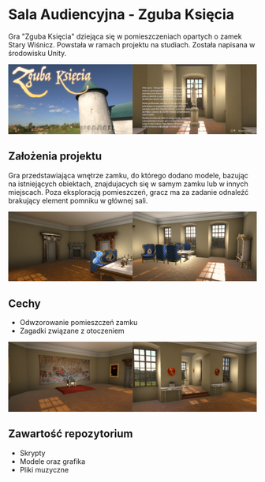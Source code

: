 # Sala Audiencyjna - Zguba Księcia

Gra "Zguba Księcia" dziejąca się w pomieszczeniach opartych o zamek Stary Wiśnicz. Powstała w ramach projektu na studiach. Została napisana w środowisku Unity.

![picture](img/frame3.png)


## Założenia projektu

Gra przedstawiająca wnętrze zamku, do którego dodano modele, bazując na istniejących obiektach, znajdujacych się w samym zamku lub w innych miejscach. Poza eksploracją pomieszczeń, gracz ma za zadanie odnaleźć brakujący element pomniku w głównej sali. 

![picture](img/frame4.png)


## Cechy

* Odwzorowanie pomieszczeń zamku
* Zagadki związane z otoczeniem

![picture](img/frame5.png)


## Zawartość repozytorium

* Skrypty
* Modele oraz grafika
* Pliki muzyczne
